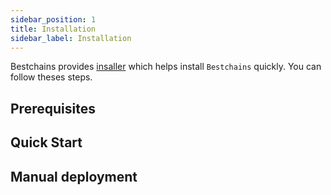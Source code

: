 ```yaml
---
sidebar_position: 1
title: Installation
sidebar_label: Installation
---
```


Bestchains provides [insaller](https://github.com/bestchains/installer) which helps install `Bestchains` quickly. 
You can follow theses steps.

## Prerequisites

## Quick Start

## Manual deployment
